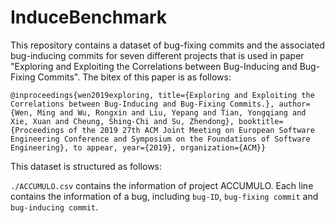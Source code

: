 # InduceBenchmark


This repository contains a dataset of bug-fixing commits and the associated bug-inducing commits for seven different projects that 
is used in paper "Exploring and Exploiting the Correlations between Bug-Inducing and Bug-Fixing Commits". The bitex of this paper is 
as follows:

`@inproceedings{wen2019exploring,
  title={Exploring and Exploiting the Correlations between Bug-Inducing and Bug-Fixing Commits.},
  author={Wen, Ming and Wu, Rongxin and Liu, Yepang and Tian, Yongqiang and Xie, Xuan and Cheung, Shing-Chi and Su, Zhendong},
  booktitle={Proceedings of the 2019 27th ACM Joint Meeting on European Software Engineering Conference and Symposium on the Foundations of Software Engineering},
  to appear,
  year={2019},
  organization={ACM}}`
  
This dataset is structured as follows:

`./ACCUMULO.csv` contains the information of project ACCUMULO. Each line contains the information of a bug, including `bug-ID`, `bug-fixing commit` and `bug-inducing commit`.

